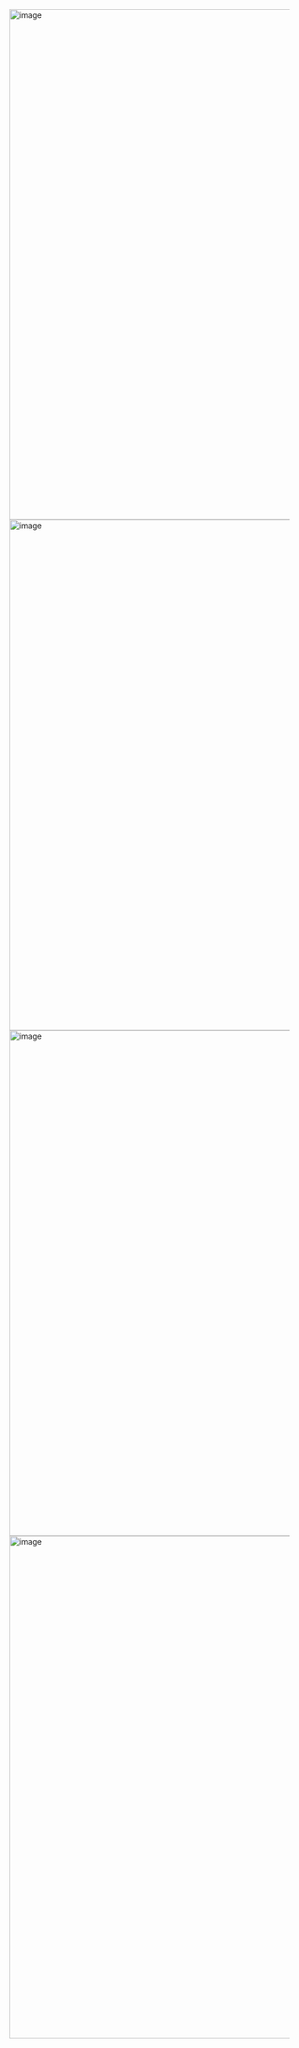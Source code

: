 <img width="1893" height="917" alt="image" src="https://github.com/user-attachments/assets/e5bf0a21-d4db-4020-af9d-a253f4a8b38d" />
<img width="1886" height="917" alt="image" src="https://github.com/user-attachments/assets/c6573001-8023-4838-8ddc-2d80eecf0b18" />
<img width="1886" height="908" alt="image" src="https://github.com/user-attachments/assets/bb566c34-f2c0-411e-9dee-c3f005c41a5d" />
<img width="1893" height="903" alt="image" src="https://github.com/user-attachments/assets/9656b95a-1575-4b9f-898f-dbe3497883e8" />




